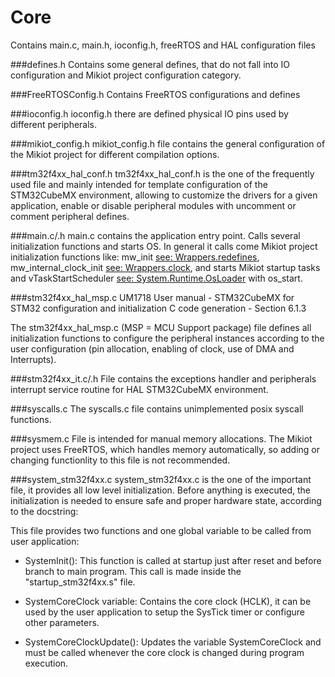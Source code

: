 Core
=====

Contains main.c, main.h, ioconfig.h, freeRTOS and HAL configuration files

###defines.h
Contains some general defines, that do not fall into IO configuration and Mikiot project configuration category.

###FreeRTOSConfig.h
Contains FreeRTOS configurations and defines

###ioconfig.h
ioconfig.h there are defined physical IO pins used by different peripherals.

###mikiot_config.h
mikiot_config.h file contains the general configuration of the Mikiot project for different compilation options.

###tm32f4xx_hal_conf.h
tm32f4xx_hal_conf.h is the one of the frequently used file and mainly intended for template configuration of the STM32CubeMX environment, allowing to customize the drivers for a given application, enable or disable peripheral modules with uncomment or comment peripheral defines. 

###main.c/.h
main.c contains the application entry point. Calls several initialization functions and starts OS.
In general it calls come Mikiot project initialization functions like:	mw_init [see: Wrappers.redefines](../../Wrappers/Inc/redefines.h), mw_internal_clock_init [see: Wrappers.clock](../../Wrappers/Inc/mw_clock.h), and starts Mikiot startup tasks and  vTaskStartScheduler [see: System.Runtime.OsLoader](../../System/Runtime/Inc/os_loader.h) with os_start.

###stm32f4xx_hal_msp.c
UM1718 User manual - STM32CubeMX for STM32 configuration and initialization C code generation - Section 6.1.3 

The stm32f4xx_hal_msp.c (MSP = MCU Support package) file defines all initialization functions to configure the peripheral instances according to the user configuration (pin allocation, enabling of clock, use of DMA and Interrupts). 

###stm32f4xx_it.c/.h
File contains the exceptions handler and peripherals interrupt service routine for HAL STM32CubeMX environment.

###syscalls.c
The syscalls.c file contains unimplemented posix syscall functions.

###sysmem.c 
File is intended for manual memory allocations. The Mikiot project uses FreeRTOS, which handles memory automatically, so adding or changing functionlity to this file is not recommended.

###system_stm32f4xx.c
system_stm32f4xx.c is the one of the important file, it provides all low level initialization. Before anything is executed, the initialization is needed to ensure safe and proper hardware state, according to the docstring:

This file provides two functions and one global variable to be called from 
user application:
* SystemInit(): This function is called at startup just after reset and 
                before branch to main program. This call is made inside
                the "startup_stm32f4xx.s" file.
                
* SystemCoreClock variable: Contains the core clock (HCLK), it can be used
                by the user application to setup the SysTick 
                timer or configure other parameters.
                                      
* SystemCoreClockUpdate(): Updates the variable SystemCoreClock and must
                be called whenever the core clock is changed
                during program execution.